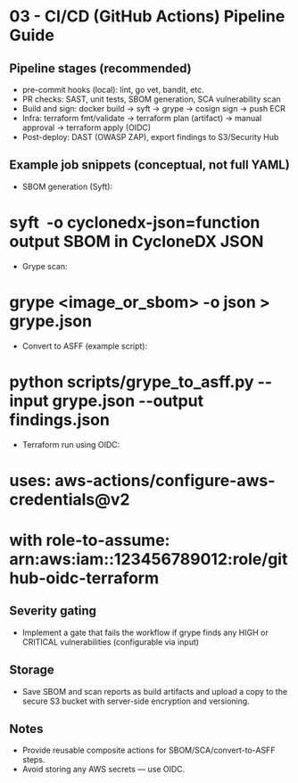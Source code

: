 # 03 - CI/CD (GitHub Actions) Pipeline Guide

## Pipeline stages (recommended)
- pre-commit hooks (local): lint, go vet, bandit, etc.
- PR checks: SAST, unit tests, SBOM generation, SCA vulnerability scan
- Build and sign: docker build -> syft -> grype -> cosign sign -> push ECR
- Infra: terraform fmt/validate -> terraform plan (artifact) -> manual approval -> terraform apply (OIDC)
- Post-deploy: DAST (OWASP ZAP), export findings to S3/Security Hub

## Example job snippets (conceptual, not full YAML)
- SBOM generation (Syft):
# syft <image> -o cyclonedx-json=function output SBOM in CycloneDX JSON

- Grype scan:
# grype <image_or_sbom> -o json > grype.json

- Convert to ASFF (example script):
# python scripts/grype_to_asff.py --input grype.json --output findings.json

- Terraform run using OIDC:
# uses: aws-actions/configure-aws-credentials@v2
# with role-to-assume: arn:aws:iam::123456789012:role/github-oidc-terraform

## Severity gating
- Implement a gate that fails the workflow if grype finds any HIGH or CRITICAL vulnerabilities (configurable via input)

## Storage
- Save SBOM and scan reports as build artifacts and upload a copy to the secure S3 bucket with server-side encryption and versioning.

## Notes
- Provide reusable composite actions for SBOM/SCA/convert-to-ASFF steps.
- Avoid storing any AWS secrets — use OIDC.
